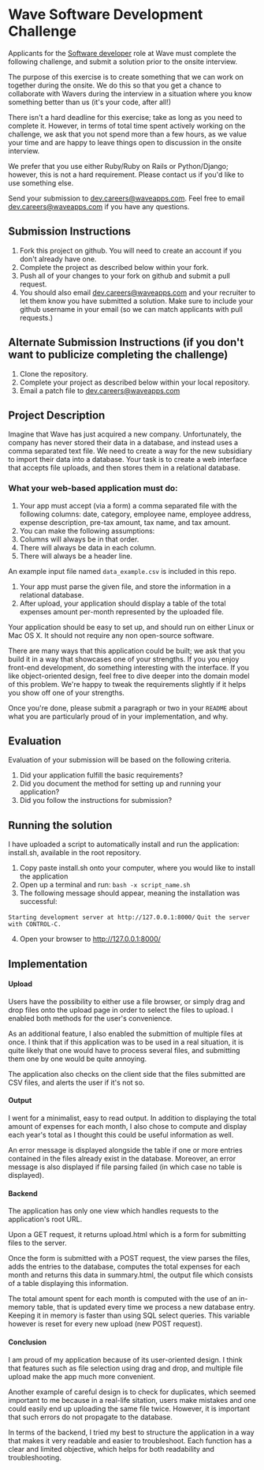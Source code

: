 # Wave Software Development Challenge
Applicants for the [Software developer](https://wave.bamboohr.co.uk/jobs/view.php?id=1) role at Wave must complete the following challenge, and submit a solution prior to the onsite interview. 

The purpose of this exercise is to create something that we can work on together during the onsite. We do this so that you get a chance to collaborate with Wavers during the interview in a situation where you know something better than us (it's your code, after all!) 

There isn't a hard deadline for this exercise; take as long as you need to complete it. However, in terms of total time spent actively working on the challenge, we ask that you not spend more than a few hours, as we value your time and are happy to leave things open to discussion in the onsite interview.

We prefer that you use either Ruby/Ruby on Rails or Python/Django; however, this is not a hard requirement. Please contact us if you'd like to use something else.

Send your submission to [dev.careers@waveapps.com](dev.careers@waveapps.com). Feel free to email [dev.careers@waveapps.com](dev.careers@waveapps.com) if you have any questions.

## Submission Instructions
1. Fork this project on github. You will need to create an account if you don't already have one.
1. Complete the project as described below within your fork.
1. Push all of your changes to your fork on github and submit a pull request. 
1. You should also email [dev.careers@waveapps.com](dev.careers@waveapps.com) and your recruiter to let them know you have submitted a solution. Make sure to include your github username in your email (so we can match applicants with pull requests.)

## Alternate Submission Instructions (if you don't want to publicize completing the challenge)
1. Clone the repository.
1. Complete your project as described below within your local repository.
1. Email a patch file to [dev.careers@waveapps.com](dev.careers@waveapps.com)

## Project Description
Imagine that Wave has just acquired a new company. Unfortunately, the company has never stored their data in a database, and instead uses a comma separated text file. We need to create a way for the new subsidiary to import their data into a database. Your task is to create a web interface that accepts file uploads, and then stores them in a relational database.

### What your web-based application must do:

1. Your app must accept (via a form) a comma separated file with the following columns: date, category, employee name, employee address, expense description, pre-tax amount, tax name, and tax amount.
1. You can make the following assumptions:
 1. Columns will always be in that order.
 2. There will always be data in each column.
 3. There will always be a header line.

 An example input file named `data_example.csv` is included in this repo.

1. Your app must parse the given file, and store the information in a relational database.
1. After upload, your application should display a table of the total expenses amount per-month represented by the uploaded file.

Your application should be easy to set up, and should run on either Linux or Mac OS X. It should not require any non open-source software.

There are many ways that this application could be built; we ask that you build it in a way that showcases one of your strengths. If you you enjoy front-end development, do something interesting with the interface. If you like object-oriented design, feel free to dive deeper into the domain model of this problem. We're happy to tweak the requirements slightly if it helps you show off one of your strengths.

Once you're done, please submit a paragraph or two in your `README` about what you are particularly proud of in your implementation, and why.

## Evaluation
Evaluation of your submission will be based on the following criteria. 

1. Did your application fulfill the basic requirements?
1. Did you document the method for setting up and running your application?
1. Did you follow the instructions for submission?

## Running the solution

I have uploaded a script to automatically install and run the application: install.sh, available in the root repository.

1. Copy paste install.sh onto your computer, where you would like to install the application
2. Open up a terminal and run: 
   `bash -x script_name.sh`
3. The following message should appear, meaning the installation was successful:

```Starting development server at http://127.0.0.1:8000/```
```Quit the server with CONTROL-C.```

4. Open your browser to http://127.0.0.1:8000/

 
## Implementation

#### Upload 
Users have the possibility to either use a file browser, or simply drag and drop files onto the upload page in order to select the files to upload. I enabled both methods for the user's convenience.

As an additional feature, I also enabled the submittion of multiple files at once. I think that if this application was to be used in a real situation, it is quite likely that one would have to process several files, and submitting them one by one would be quite annoying.

The application also checks on the client side that the files submitted are CSV files, and alerts the user if it's not so.

#### Output
I went for a minimalist, easy to read output. In addition to displaying the total amount of expenses for each month, I also chose to compute and display each year's total as I thought this could be useful information as well.

An error message is displayed alongside the table if one or more entries contained in the files already exist in the database. Moreover, an error message is also displayed if file parsing failed (in which case no table is displayed).

#### Backend
The application has only one view which handles requests to the application's root URL.

Upon a GET request, it returns upload.html which is a form for submitting files to the server.

Once the form is submitted with a POST request, the view parses the files, adds the entries to the database, computes the total expenses for each month and returns this data in summary.html, the output file which consists of a table displaying this information.

The total amount spent for each month is computed with the use of an in-memory table, that is updated every time we process a new database entry. Keeping it in memory is faster than using SQL select queries. This variable however is reset for every new upload (new POST request).

#### Conclusion 
I am proud of my application because of its user-oriented design. I think that features such as file selection using drag and drop, and multiple file upload make the app much more convenient.

Another example of careful design is to check for duplicates, which seemed important to me because in a real-life sitation, users make mistakes and one could easily end up uploading the same file twice. However, it is important that such errors do not propagate to the database.

In terms of the backend, I tried my best to structure the application in a way that makes it very readable and easier to troubleshoot. Each function has a clear and limited objective, which helps for both readability and troubleshooting.




